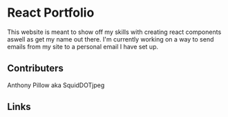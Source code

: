 # React Portfolio

This website is meant to show off my skills with creating react components aswell as get my name out there. I'm currently working on a way to send emails from my site to a personal email I have set up.

## Contributers

Anthony Pillow aka SquidDOTjpeg

## Links
